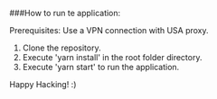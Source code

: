 ###How to run te application:

Prerequisites:
Use a VPN connection with USA proxy.

1. Clone the repository.
2. Execute 'yarn install' in the root folder directory.
3. Execute 'yarn start' to run the application.

Happy Hacking! :)